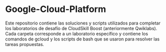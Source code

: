 # Google-Cloud-Platform
Este repositorio contiene las soluciones y scripts utilizados para completar los laboratorios de desafío de CloudSkill Boost (anteriormente Qwiklabs). Cada carpeta corresponde a un laboratorio específico y contiene los comandos de gcloud y los scripts de bash que se usaron para resolver las tareas propuestas.
